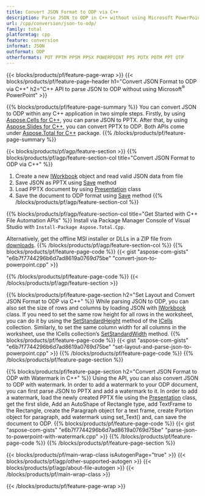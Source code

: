 ```yaml
---
title: Convert JSON Format to ODP via C++ 
description: Parse JSON to ODP in C++ without using Microsoft PowerPoint
url: /cpp/conversion/json-to-odp/
family: total
platformtag: cpp
feature: conversion
informat: JSON
outformat: ODP
otherformats: POT PPTM PPSM PPSX POWERPOINT PPS POTX POTM PPT OTP
---
```

{{< blocks/products/pf/feature-page-wrap >}}
{{< blocks/products/pf/feature-page-header h1="Convert JSON Format to ODP via C++" h2="C++ API to parse JSON to ODP without using Microsoft<sup>&reg;</sup> PowerPoint" >}}

{{% blocks/products/pf/feature-page-summary %}}
You can convert JSON to ODP within any C++ application in two simple steps. Firstly, by using [Aspose.Cells for C++](https://products.aspose.com/cells/cpp/), you can parse JSON to PPTX. After that, by using [Aspose.Slides for C++](https://products.aspose.com/slides/cpp/), you can convert PPTX to ODP. Both APIs come under [Aspose.Total for C++](https://products.aspose.com/total/cpp/) package.
{{% /blocks/products/pf/feature-page-summary  %}}

{{< blocks/products/pf/agp/feature-section >}}
{{% blocks/products/pf/agp/feature-section-col title="Convert JSON Format to ODP via C++" %}}
1. Create a new [IWorkbook](https://apireference.aspose.com/cells/cpp/class/aspose.cells.i_workbook) object and read valid JSON data from file
2. Save JSON as PPTX using [Save](https://apireference.aspose.com/cells/cpp/class/aspose.cells.i_workbook#a9460f52a2dec8f4bf623a4905167d997) method
3. Load PPTX document by using [Presentation](https://apireference.aspose.com/slides/cpp/class/aspose.slides.presentation) class 
4. Save the document to ODP format using [Save](https://apireference.aspose.com/slides/cpp/class/aspose.slides.presentation#afcd59ec697bf05c10f78c3869de2ec9e) method
{{% /blocks/products/pf/agp/feature-section-col %}}

{{% blocks/products/pf/agp/feature-section-col title="Get Started with C++ File Automation APIs" %}}
Install via Package Manager Console of Visual Studio with ```Install-Package Aspose.Total.Cpp```.

Alternatively, get the offline MSI installer or DLLs in a ZIP file from [downloads](https://downloads.aspose.com/total/cpp).
{{% /blocks/products/pf/agp/feature-section-col %}}
{{% blocks/products/pf/feature-page-code %}}
{{< gist "aspose-com-gists" "e6b7f7744296b6d7ad8619a0769d75be" "convert-json-to-powerpoint.cpp" >}}

{{% /blocks/products/pf/feature-page-code %}}
{{< /blocks/products/pf/agp/feature-section >}}

{{% blocks/products/pf/feature-page-section  h2="Set Layout and Convert JSON Format to ODP via C++" %}}
While parsing JSON to ODP, you can also set the size of rows and columns by loading JSON with [IWorkbook](https://apireference.aspose.com/cells/cpp/class/aspose.cells.i_workbook) class. If you need to set the same row height for all rows in the worksheet, you can do it by using the [SetStandardHeight](https://apireference.aspose.com/cells/cpp/class/aspose.cells.i_cell#a0b79a3163e2b601aa1b6a6a1e3f1467f) method of the [ICells](https://apireference.aspose.com/cells/cpp/class/aspose.cells.i_cell) collection. Similarly, to set the same column width for all columns in the worksheet, use the ICells collection’s [SetStandardWidth](https://apireference.aspose.com/cells/cpp/class/aspose.cells.i_cell#a48f5dbccc3bf4bb9e6e882094b500bd7) method.
{{% blocks/products/pf/feature-page-code %}}
{{< gist "aspose-com-gists" "e6b7f7744296b6d7ad8619a0769d75be" "set-layout-and-parse-json-to-powerpoint.cpp" >}}
{{% /blocks/products/pf/feature-page-code  %}}
{{% /blocks/products/pf/feature-page-section %}}

{{% blocks/products/pf/feature-page-section  h2="Convert JSON Format to ODP with Watermark in C++" %}}
Using the API, you can also convert JSON to ODP with watermark. In order to add a watermark to your ODP document, you can first parse JSON to PPTX and add a watermark to it. In order to add a watermark, load the newly created PPTX file using the [Presentation](https://apireference.aspose.com/slides/cpp/class/aspose.slides.presentation) class, get the first slide, Add an AutoShape of Rectangle type, add TextFrame to the Rectangle, create the Paragraph object for a text frame, create Portion object for paragraph, add watermark using set_Text() and, can save the document to ODP.
{{% blocks/products/pf/feature-page-code %}}
{{< gist "aspose-com-gists" "e6b7f7744296b6d7ad8619a0769d75be" "parse-json-to-powerpoint-with-watermark.cpp" >}}
{{% /blocks/products/pf/feature-page-code  %}}
{{% /blocks/products/pf/feature-page-section %}}

{{< blocks/products/pf/main-wrap-class isAutogenPage="true" >}}
{{< blocks/products/pf/agp/other-supported-autogen >}}
{{< blocks/products/pf/agp/about-file-autogen >}}
{{< /blocks/products/pf/main-wrap-class >}}

{{< /blocks/products/pf/feature-page-wrap >}}